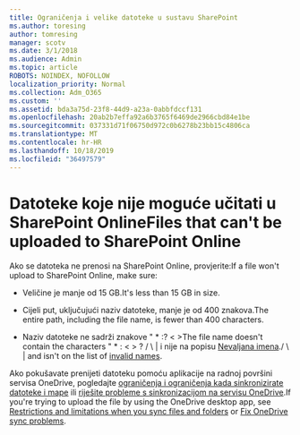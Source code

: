 ```yaml
---
title: Ograničenja i velike datoteke u sustavu SharePoint
ms.author: toresing
author: tomresing
manager: scotv
ms.date: 3/1/2018
ms.audience: Admin
ms.topic: article
ROBOTS: NOINDEX, NOFOLLOW
localization_priority: Normal
ms.collection: Adm_O365
ms.custom: ''
ms.assetid: bda3a75d-23f8-44d9-a23a-0abbfdccf131
ms.openlocfilehash: 20ab2b7effa92a6b3765f6469de2966cbd84e1be
ms.sourcegitcommit: 037331d71f06750d972c0b6278b23bb15c4806ca
ms.translationtype: MT
ms.contentlocale: hr-HR
ms.lasthandoff: 10/18/2019
ms.locfileid: "36497579"
---
```

# <a name="files-that-cant-be-uploaded-to-sharepoint-online"></a><span data-ttu-id="33180-102">Datoteke koje nije moguće učitati u SharePoint Online</span><span class="sxs-lookup"><span data-stu-id="33180-102">Files that can't be uploaded to SharePoint Online</span></span>

<span data-ttu-id="33180-103">Ako se datoteka ne prenosi na SharePoint Online, provjerite:</span><span class="sxs-lookup"><span data-stu-id="33180-103">If a file won't upload to SharePoint Online, make sure:</span></span>
  
- <span data-ttu-id="33180-104">Veličine je manje od 15 GB.</span><span class="sxs-lookup"><span data-stu-id="33180-104">It's less than 15 GB in size.</span></span>
    
- <span data-ttu-id="33180-105">Cijeli put, uključujući naziv datoteke, manje je od 400 znakova.</span><span class="sxs-lookup"><span data-stu-id="33180-105">The entire path, including the file name, is fewer than 400 characters.</span></span>
    
- <span data-ttu-id="33180-106">Naziv datoteke ne sadrži znakove " \* :? \< \></span><span class="sxs-lookup"><span data-stu-id="33180-106">The file name doesn't contain the characters " \* : \< \> ?</span></span> <span data-ttu-id="33180-107">/ \ | i nije na popisu [Nevaljana imena](https://go.microsoft.com/fwlink/?linkid=866430).</span><span class="sxs-lookup"><span data-stu-id="33180-107">/ \ | and isn't on the list of [invalid names](https://go.microsoft.com/fwlink/?linkid=866430).</span></span>
    
<span data-ttu-id="33180-108">Ako pokušavate prenijeti datoteku pomoću aplikacije na radnoj površini servisa OneDrive, pogledajte [ograničenja i ograničenja kada sinkronizirate datoteke i mape](http://go.microsoft.com/fwlink/p/?LinkID=717734) ili [riješite probleme s sinkronizacijom na servisu OneDrive](https://go.microsoft.com/fwlink/?linkid=866431).</span><span class="sxs-lookup"><span data-stu-id="33180-108">If you're trying to upload the file by using the OneDrive desktop app, see [Restrictions and limitations when you sync files and folders](http://go.microsoft.com/fwlink/p/?LinkID=717734) or [Fix OneDrive sync problems](https://go.microsoft.com/fwlink/?linkid=866431).</span></span>
  

